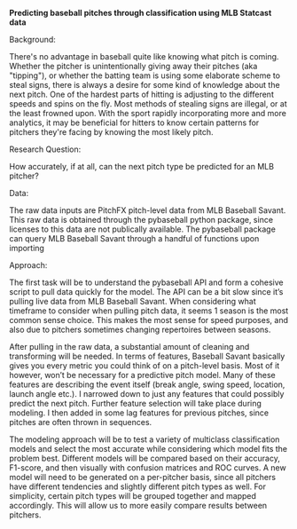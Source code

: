 **Predicting baseball pitches through classification using MLB Statcast data**


Background: 

There's no advantage in baseball quite like knowing what pitch is coming. Whether the pitcher is unintentionally giving away their pitches (aka "tipping"), or whether the batting team is using some elaborate scheme to steal signs, there is always a desire for some kind of knowledge about the next pitch. One of the hardest parts of hitting is adjusting to the different speeds and spins on the fly. Most methods of stealing signs are illegal, or at the least frowned upon. With the sport rapidly incorporating more and more analytics, it may be beneficial for hitters to know certain patterns for pitchers they're facing by knowing the most likely pitch. 

Research Question:

How accurately, if at all, can the next pitch type be predicted for an MLB pitcher?

Data:

The raw data inputs are PitchFX pitch-level data from MLB Baseball Savant. This raw data is obtained through the pybaseball python package, since licenses to this data are not publically available. The pybaseball package can query MLB Baseball Savant through a handful of functions upon importing

Approach:

The first task will be to understand the pybaseball API and form a cohesive script to pull data quickly for the model. The API can be a bit slow since it’s pulling live data from MLB Baseball Savant. When considering what timeframe to consider when pulling pitch data, it seems 1 season is the most common sense choice. This makes the most sense for speed purposes, and also due to pitchers sometimes changing repertoires between seasons. 

After pulling in the raw data, a substantial amount of cleaning and transforming will be needed. In terms of features, Baseball Savant basically gives you every metric you could think of on a pitch-level basis. Most of it however, won’t be necessary for a predictive pitch model. Many of these features are describing the event itself (break angle, swing speed, location, launch angle etc.). I narrowed down to just any features that could possibly predict the next pitch. Further feature selection will take place during modeling. I then added in some lag features for previous pitches, since pitches are often thrown in sequences. 

The modeling approach will be to test a variety of multiclass classification models and select the most accurate while considering which model fits the problem best. Different models will be compared based on their accuracy, F1-score, and then visually with confusion matrices and ROC curves. A new model will need to be generated on a per-pitcher basis, since all pitchers have different tendencies and slightly different pitch types as well. For simplicity, certain pitch types will be grouped together and mapped accordingly. This will allow us to more easily compare results between pitchers. 
